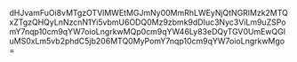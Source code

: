 dHJvamFuOi8vMTgzOTVlMWEtMGJmNy00MmRhLWEyNjQtNGRlMzk2MTQxZTgzQHQyLnNzcnN1Yi5vbmU6ODQ0Mz9zbmk9dDIuc3Nyc3ViLm9uZSPomY7nqp10cm9qYW7oioLngrkwMQp0cm9qYW46Ly83eDQyTGV0UmEwQGluMS0xLm5vb2phdC5jb206MTQ0MyPomY7nqp10cm9qYW7oioLngrkwMgo=